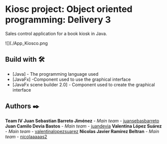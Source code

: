 # Kiosc project: Object oriented programming: Delivery 3
  Sales control application for a book kiosk in Java.
  
  ![](./App_Kiosco.png

## Build with 🛠️
* [Java] - The programming language used
* [JavaFx] -Component used to use the graphical interface
* [JavaFx scene builder 2.0] - Component used to create the graphical interface

## Authors ✒️
**Team IV**
**Juan Sebastian Barreto Jiménez** - *Main team* - [juansebasbarreto](https://github.com/juansebasbarreto)
**Juan Camilo Devia Bastos** - *Main team* - [juandevia](https://github.com/juandevia)
**Valentina López Suárez** - *Main team* - [valentinalopezsuarez](https://github.com/valentinalopezsuarez)
**Nicolas Javier Ramirez Beltran** - *Main team* - [nicolaaaaas2](https://github.com/nicolaaaaas2)
